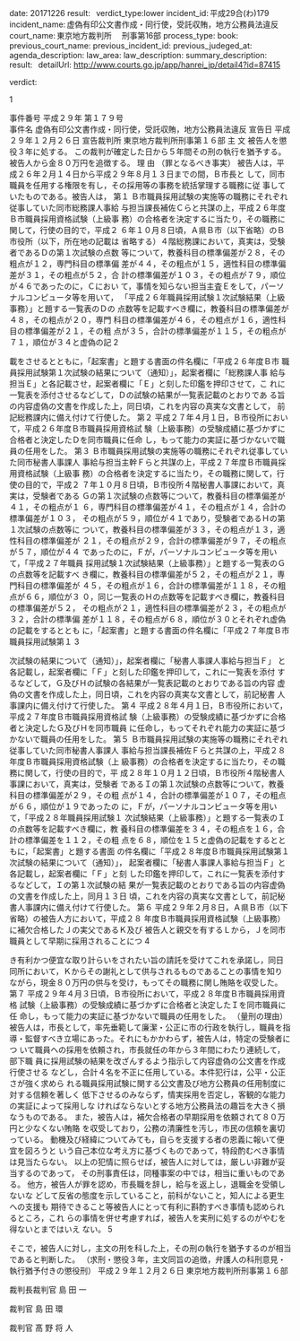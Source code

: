 
date: 20171226
result:  
verdict_type:lower
incident_id: 平成29合(わ)179
incident_name: 虚偽有印公文書作成・同行使，受託収賄，地方公務員法違反
court_name: 東京地方裁判所 　刑事第16部
process_type:
book: 
previous_court_name:
previous_incident_id:
previous_judeged_at:
agenda_description: 
law_area: 
law_description: 
summary_description:  
result:  
detailUrl: http://www.courts.go.jp/app/hanrei_jp/detail4?id=87415

verdict:

1 
 
事件番号  平成２９年 第１７９号  
事件名   虚偽有印公文書作成・同行使，受託収賄，地方公務員法違反 
宣告日   平成２９年１２月２６日 
宣告裁判所 東京地方裁判所刑事第１６部 
主       文 
被告人を懲役３年に処する。 
この裁判が確定した日から５年間その刑の執行を猶予する。 
      被告人から金８０万円を追徴する。 
理       由 
（罪となるべき事実） 
 被告人は，平成２６年２月１４日から平成２９年８月１３日までの間，Ｂ市長と
して，同市職員を任用する権限を有し，その採用等の事務を統括掌理する職務に従
事していたものである。被告人は， 
第１ Ｂ市職員採用試験の実施等の職務にそれぞれ従事していた同市総務課人事給
与担当課長補佐Ｃらと共謀の上，平成２６年度Ｂ市職員採用資格試験（上級事
務）の合格者を決定するに当たり，その職務に関して，行使の目的で，平成２
６年１０月８日頃，Ａ県Ｂ市（以下省略）のＢ市役所（以下，所在地の記載は
省略する）４階総務課において，真実は，受験者であるＤの第１次試験の点数
等について，教養科目の標準偏差が２８，その粗点が１２，専門科目の標準偏
差が４４，その粗点が１５，適性科目の標準偏差が３１，その粗点が５２，合
計の標準偏差が１０３，その粗点が７９，順位が４６であったのに，Ｃにおい
て，事情を知らない担当主査Ｅをして，パーソナルコンピュータ等を用いて，
「平成２６年職員採用試験１次試験結果（上級事務）」と題する一覧表のＤの
点数等を記載すべき欄に，教養科目の標準偏差が４８，その粗点が２０，専門
科目の標準偏差が４６，その粗点が１６，適性科目の標準偏差が２１，その粗
点が３５，合計の標準偏差が１１５，その粗点が７１，順位が３４と虚偽の記
2 
 
載をさせるとともに，「起案書」と題する書面の件名欄に「平成２６年度Ｂ市
職員採用試験第１次試験の結果について（通知）」，起案者欄に「総務課人事
給与担当Ｅ」と各記載させ，起案者欄に「Ｅ」と刻した印鑑を押印させて，こ
れに一覧表を添付させるなどして，Ｄの試験の結果が一覧表記載のとおりであ
る旨の内容虚偽の文書を作成した上，同日頃，これを内容の真実な文書として，
前記総務課内に備え付けて行使した。 
第２ 平成２７年４月１日，Ｂ市役所において，平成２６年度Ｂ市職員採用資格試
験（上級事務）の受験成績に基づかずに合格者と決定したＤを同市職員に任命
し，もって能力の実証に基づかないで職員の任用をした。 
第３ Ｂ市職員採用試験の実施等の職務にそれぞれ従事していた同市秘書人事課人
事給与担当主幹Ｆらと共謀の上，平成２７年度Ｂ市職員採用資格試験（上級事
務）の合格者を決定するに当たり，その職務に関して，行使の目的で，平成２
７年１０月８日頃，Ｂ市役所４階秘書人事課において，真実は，受験者である
Ｇの第１次試験の点数等について，教養科目の標準偏差が４１，その粗点が１
６，専門科目の標準偏差が４１，その粗点が１４，合計の標準偏差が１０３，
その粗点が５９，順位が４１であり，受験者であるＨの第１次試験の点数等に
ついて，教養科目の標準偏差が３３，その粗点が１３，適性科目の標準偏差が
２１，その粗点が２９，合計の標準偏差が９７，その粗点が５７，順位が４４
であったのに，Ｆが，パーソナルコンピュータ等を用いて，「平成２７年職員
採用試験１次試験結果（上級事務）」と題する一覧表のＧの点数等を記載すべ
き欄に，教養科目の標準偏差が５２，その粗点が２１，専門科目の標準偏差が
４５，その粗点が１６，合計の標準偏差が１１８，その粗点が６６，順位が３
０，同じ一覧表のＨの点数等を記載すべき欄に，教養科目の標準偏差が５２，
その粗点が２１，適性科目の標準偏差が２３，その粗点が３２，合計の標準偏
差が１１８，その粗点が６８，順位が３０とそれぞれ虚偽の記載をするととも
に，「起案書」と題する書面の件名欄に「平成２７年度Ｂ市職員採用試験第１
3 
 
次試験の結果について（通知）」，起案者欄に「秘書人事課人事給与担当Ｆ」
と各記載し，起案者欄に「Ｆ」と刻した印鑑を押印して，これに一覧表を添付
するなどして，Ｇ及びＨの試験の各結果が一覧表記載のとおりである旨の内容
虚偽の文書を作成した上，同日頃，これを内容の真実な文書として，前記秘書
人事課内に備え付けて行使した。 
第４ 平成２８年４月１日，Ｂ市役所において，平成２７年度Ｂ市職員採用資格試
験（上級事務）の受験成績に基づかずに合格者と決定したＧ及びＨを同市職員
に任命し，もってそれぞれ能力の実証に基づかないで職員の任用をした。 
第５ Ｂ市職員採用試験の実施等の職務にそれぞれ従事していた同市秘書人事課人
事給与担当課長補佐Ｆらと共謀の上，平成２８年度Ｂ市職員採用資格試験（上
級事務）の合格者を決定するに当たり，その職務に関して，行使の目的で，平
成２８年１０月１２日頃，Ｂ市役所４階秘書人事課において，真実は，受験者
であるＩの第１次試験の点数等について，教養科目の標準偏差が２９，その粗
点が１４，合計の標準偏差が１０７，その粗点が６６，順位が１９であったの
に，Ｆが，パーソナルコンピュータ等を用いて，「平成２８年職員採用試験１
次試験結果（上級事務）」と題する一覧表のＩの点数等を記載すべき欄に，教
養科目の標準偏差を３４，その粗点を１６，合計の標準偏差を１１２，その粗
点を６８，順位を１５と虚偽の記載をするとともに，「起案書」と題する書面
の件名欄に「平成２８年度Ｂ市職員採用試験第１次試験の結果について（通知）」，
起案者欄に「秘書人事課人事給与担当Ｆ」と各記載し，起案者欄に「Ｆ」と刻
した印鑑を押印して，これに一覧表を添付するなどして，Ｉの第１次試験の結
果が一覧表記載のとおりである旨の内容虚偽の文書を作成した上，同月１３日
頃，これを内容の真実な文書として，前記秘書人事課内に備え付けて行使した。 
第６ 平成２９年２月８日，Ａ県Ｂ市（以下省略）の被告人方において，平成２８
年度Ｂ市職員採用資格試験（上級事務）に補欠合格したＪの実父であるＫ及び
被告人と親交を有するＬから，Ｊを同市職員として早期に採用されることにつ
4 
 
き有利かつ便宜な取り計らいをされたい旨の請託を受けてこれを承諾し，同日
同所において，Ｋからその謝礼として供与されるものであることの事情を知り
ながら，現金８０万円の供与を受け，もってその職務に関し賄賂を収受した。 
第７ 平成２９年４月３日頃，Ｂ市役所において，平成２８年度Ｂ市職員採用資格
試験（上級事務）の受験成績に基づかずに合格者と決定したＩを同市職員に任
命し，もって能力の実証に基づかないで職員の任用をした。 
（量刑の理由） 
被告人は，市長として，率先垂範して廉潔・公正に市の行政を執行し，職員を指
導・監督すべき立場にあった。それにもかかわらず，被告人は，特定の受験者につ
いて職員への採用を依頼され，市長就任の年から３年間にわたり連続して，部下職
員に採用試験の結果を改ざんするよう指示して内容虚偽の公文書を作成行使させる
などし，合計４名を不正に任用している。本件犯行は，公平・公正さが強く求めら
れる職員採用試験に関する公文書及び地方公務員の任用制度に対する信頼を著しく
低下させるのみならず，情実採用を否定し，客観的な能力の実証によって採用しな
ければならないとする地方公務員法の趣旨を大きく損なうものである。 
また，被告人は，補欠合格者の早期採用を依頼されて８０万円と少なくない賄賂
を収受しており，公務の清廉性を汚し，市民の信頼を裏切っている。 
動機及び経緯についてみても，自らを支援する者の恩義に報いて便宜を図ろうと
いう自己本位な考え方に基づくものであって，特段酌むべき事情は見当たらない。 
以上の犯情に照らせば，被告人に対しては，厳しい非難が妥当するのであって，
その刑事責任は，同種事案の中では，相当に重いものである。 
他方，被告人が罪を認め，市長職を辞し，給与を返上し，退職金を受領しないな
どして反省の態度を示していること，前科がないこと，知人による更生への支援も
期待できること等被告人にとって有利に斟酌すべき事情も認められるところ，これ
らの事情を併せ考慮すれば，被告人を実刑に処するのがやむを得ないとまではいえ
ない。 
5 
 
そこで，被告人に対し，主文の刑を科した上，その刑の執行を猶予するのが相当
であると判断した。 
（求刑・懲役３年，主文同旨の追徴，弁護人の科刑意見・執行猶予付きの懲役刑） 
 平成２９年１２月２６日 
東京地方裁判所刑事第１６部 
 
裁判長裁判官      島   田       一 
 
 
   裁判官      島   田       環 
 
 
   裁判官      髙   野   将   人 

                    